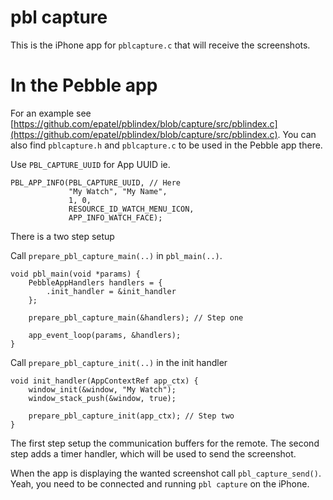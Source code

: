 # pbl capture

This is the iPhone app for `pblcapture.c` that will receive the screenshots.

# In the Pebble app

For an example see [https://github.com/epatel/pblindex/blob/capture/src/pblindex.c](https://github.com/epatel/pblindex/blob/capture/src/pblindex.c). You can also find `pblcapture.h` and `pblcapture.c` to be used in the Pebble app there.

Use `PBL_CAPTURE_UUID` for App UUID ie.

    PBL_APP_INFO(PBL_CAPTURE_UUID, // Here
                 "My Watch", "My Name",
                 1, 0,
                 RESOURCE_ID_WATCH_MENU_ICON,
                 APP_INFO_WATCH_FACE);

There is a two step setup

Call `prepare_pbl_capture_main(..)` in `pbl_main(..)`. 

    void pbl_main(void *params) {
        PebbleAppHandlers handlers = {
            .init_handler = &init_handler
        };
    
        prepare_pbl_capture_main(&handlers); // Step one
	
        app_event_loop(params, &handlers);
    }

Call `prepare_pbl_capture_init(..)` in the init handler

    void init_handler(AppContextRef app_ctx) {
        window_init(&window, "My Watch");
        window_stack_push(&window, true);
    
        prepare_pbl_capture_init(app_ctx); // Step two
    }

The first step setup the communication buffers for the remote. The second step adds a timer handler, which will be used to send the screenshot.

When the app is displaying the wanted screenshot call `pbl_capture_send()`. Yeah, you need to be connected and running `pbl capture` on the iPhone.

